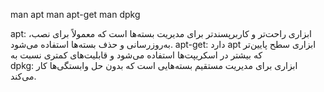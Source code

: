 man apt
man apt-get
man dpkg

apt: ابزاری راحت‌تر و کاربرپسندتر برای مدیریت بسته‌ها است که معمولاً برای نصب، به‌روزرسانی و حذف بسته‌ها استفاده می‌شود.
apt-get: دارد apt ابزاری سطح پایین‌تر که بیشتر در اسکریپت‌ها استفاده می‌شود و قابلیت‌های کمتری نسبت به  
dpkg: ابزاری برای مدیریت مستقیم بسته‌هایی است که بدون حل وابستگی‌ها کار می‌کند.
